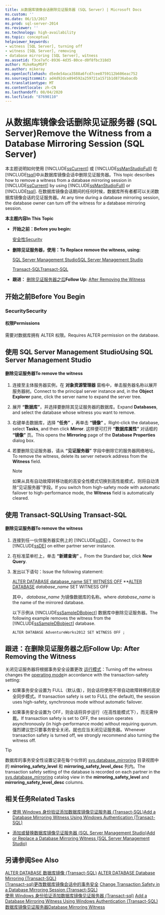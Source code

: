 ```yaml
---
title: 从数据库镜像会话删除见证服务器 (SQL Server) | Microsoft Docs
ms.custom: ''
ms.date: 06/13/2017
ms.prod: sql-server-2014
ms.reviewer: ''
ms.technology: high-availability
ms.topic: conceptual
helpviewer_keywords:
- witness [SQL Server], turning off
- witness [SQL Server], removing
- database mirroring [SQL Server], witness
ms.assetid: f3ce7afc-8936-4d35-80ce-d0f8fbc318d3
author: MikeRayMSFT
ms.author: mikeray
ms.openlocfilehash: d5ede54aca3588a6fcd7cee8759112b606eac752
ms.sourcegitcommit: ad4d92dce894592a259721a1571b1d8736abacdb
ms.translationtype: MT
ms.contentlocale: zh-CN
ms.lasthandoff: 08/04/2020
ms.locfileid: "87690110"
---
```

# <a name="remove-the-witness-from-a-database-mirroring-session-sql-server"></a><span data-ttu-id="ef391-102">从数据库镜像会话删除见证服务器 (SQL Server)</span><span class="sxs-lookup"><span data-stu-id="ef391-102">Remove the Witness from a Database Mirroring Session (SQL Server)</span></span>
  <span data-ttu-id="ef391-103">本主题说明如何使用 [!INCLUDE[ssCurrent](../../includes/sscurrent-md.md)] 或 [!INCLUDE[ssManStudioFull](../../includes/ssmanstudiofull-md.md)] 在 [!INCLUDE[tsql](../../includes/tsql-md.md)]中从数据库镜像会话中删除见证服务器。</span><span class="sxs-lookup"><span data-stu-id="ef391-103">This topic describes how to remove a witness from a database mirroring session in [!INCLUDE[ssCurrent](../../includes/sscurrent-md.md)] by using [!INCLUDE[ssManStudioFull](../../includes/ssmanstudiofull-md.md)] or [!INCLUDE[tsql](../../includes/tsql-md.md)].</span></span> <span data-ttu-id="ef391-104">在数据库镜像会话期间的任何时候，数据库所有者都可以关闭数据库镜像会话的见证服务器。</span><span class="sxs-lookup"><span data-stu-id="ef391-104">At any time during a database mirroring session, the database owner can turn off the witness for a database mirroring session.</span></span>  
  
 <span data-ttu-id="ef391-105">**本主题内容**</span><span class="sxs-lookup"><span data-stu-id="ef391-105">**In This Topic**</span></span>  
  
-   <span data-ttu-id="ef391-106">**开始之前：**</span><span class="sxs-lookup"><span data-stu-id="ef391-106">**Before you begin:**</span></span>  
  
     [<span data-ttu-id="ef391-107">安全性</span><span class="sxs-lookup"><span data-stu-id="ef391-107">Security</span></span>](#Security)  
  
-   <span data-ttu-id="ef391-108">**删除见证服务器，使用：**</span><span class="sxs-lookup"><span data-stu-id="ef391-108">**To Replace remove the witness, using:**</span></span>  
  
     [<span data-ttu-id="ef391-109">SQL Server Management Studio</span><span class="sxs-lookup"><span data-stu-id="ef391-109">SQL Server Management Studio</span></span>](#SSMSProcedure)  
  
     [<span data-ttu-id="ef391-110">Transact-SQL</span><span class="sxs-lookup"><span data-stu-id="ef391-110">Transact-SQL</span></span>](#TsqlProcedure)  
  
-   <span data-ttu-id="ef391-111">**跟进：**  [删除见证服务器之后](#FollowUp)</span><span class="sxs-lookup"><span data-stu-id="ef391-111">**Follow Up:**  [After Removing the Witness](#FollowUp)</span></span>  
  
##  <a name="before-you-begin"></a><a name="BeforeYouBegin"></a> <span data-ttu-id="ef391-112">开始之前</span><span class="sxs-lookup"><span data-stu-id="ef391-112">Before You Begin</span></span>  
  
###  <a name="security"></a><a name="Security"></a> <span data-ttu-id="ef391-113">Security</span><span class="sxs-lookup"><span data-stu-id="ef391-113">Security</span></span>  
  
####  <a name="permissions"></a><a name="Permissions"></a> <span data-ttu-id="ef391-114">权限</span><span class="sxs-lookup"><span data-stu-id="ef391-114">Permissions</span></span>  
 <span data-ttu-id="ef391-115">需要对数据库拥有 ALTER 权限。</span><span class="sxs-lookup"><span data-stu-id="ef391-115">Requires ALTER permission on the database.</span></span>  
  
##  <a name="using-sql-server-management-studio"></a><a name="SSMSProcedure"></a> <span data-ttu-id="ef391-116">使用 SQL Server Management Studio</span><span class="sxs-lookup"><span data-stu-id="ef391-116">Using SQL Server Management Studio</span></span>  
  
#### <a name="to-remove-the-witness"></a><span data-ttu-id="ef391-117">删除见证服务器</span><span class="sxs-lookup"><span data-stu-id="ef391-117">To remove the witness</span></span>  
  
1.  <span data-ttu-id="ef391-118">连接至主体服务器实例，在 **对象资源管理器** 窗格中，单击服务器名称以展开服务器树。</span><span class="sxs-lookup"><span data-stu-id="ef391-118">Connect to the principal server instance and, in the **Object Explorer** pane, click the server name to expand the server tree.</span></span>  
  
2.  <span data-ttu-id="ef391-119">展开 **“数据库”**，并选择要删除其见证服务器的数据库。</span><span class="sxs-lookup"><span data-stu-id="ef391-119">Expand **Databases**, and select the database whose witness you want to remove.</span></span>  
  
3.  <span data-ttu-id="ef391-120">右键单击数据库，选择 **“任务”** ，再单击 **“镜像”** 。</span><span class="sxs-lookup"><span data-stu-id="ef391-120">Right-click the database, select **Tasks**, and then click **Mirror**.</span></span> <span data-ttu-id="ef391-121">这样便可打开 **“数据库属性”** 对话框的 **“镜像”** 页。</span><span class="sxs-lookup"><span data-stu-id="ef391-121">This opens the **Mirroring** page of the **Database Properties** dialog box.</span></span>  
  
4.  <span data-ttu-id="ef391-122">若要删除见证服务器，请从 **“见证服务器”** 字段中删除它的服务器网络地址。</span><span class="sxs-lookup"><span data-stu-id="ef391-122">To remove the witness, delete its server network address from the **Witness** field.</span></span>  
  
    > [!NOTE]  
    >  <span data-ttu-id="ef391-123">如果从具有自动故障转移功能的高安全性模式切换到高性能模式，则将自动清除“见证服务器”字段。</span><span class="sxs-lookup"><span data-stu-id="ef391-123">If you switch from high-safety mode with automatic failover to high-performance mode, the **Witness** field is automatically cleared.</span></span>  
  
##  <a name="using-transact-sql"></a><a name="TsqlProcedure"></a> <span data-ttu-id="ef391-124">使用 Transact-SQL</span><span class="sxs-lookup"><span data-stu-id="ef391-124">Using Transact-SQL</span></span>  
  
#### <a name="to-remove-the-witness"></a><span data-ttu-id="ef391-125">删除见证服务器</span><span class="sxs-lookup"><span data-stu-id="ef391-125">To remove the witness</span></span>  
  
1.  <span data-ttu-id="ef391-126">连接到任一伙伴服务器实例上的 [!INCLUDE[ssDE](../../includes/ssde-md.md)] 。</span><span class="sxs-lookup"><span data-stu-id="ef391-126">Connect to the [!INCLUDE[ssDE](../../includes/ssde-md.md)] on either partner server instance.</span></span>  
  
2.  <span data-ttu-id="ef391-127">在标准菜单栏上，单击 **“新建查询”** 。</span><span class="sxs-lookup"><span data-stu-id="ef391-127">From the Standard bar, click **New Query**.</span></span>  
  
3.  <span data-ttu-id="ef391-128">发出以下语句：</span><span class="sxs-lookup"><span data-stu-id="ef391-128">Issue the following statement:</span></span>  
  
     <span data-ttu-id="ef391-129">[ALTER DATABASE database_name SET WITNESS OFF](/sql/t-sql/statements/alter-database-transact-sql-database-mirroring) \*\*</span><span class="sxs-lookup"><span data-stu-id="ef391-129">[ALTER DATABASE](/sql/t-sql/statements/alter-database-transact-sql-database-mirroring) *database_name* SET WITNESS OFF</span></span>  
  
     <span data-ttu-id="ef391-130">其中， *database_name* 为镜像数据库的名称。</span><span class="sxs-lookup"><span data-stu-id="ef391-130">where *database_name* is the name of the mirrored database.</span></span>  
  
     <span data-ttu-id="ef391-131">以下示例从 [!INCLUDE[ssSampleDBobject](../../includes/sssampledbobject-md.md)] 数据库中删除见证服务器。</span><span class="sxs-lookup"><span data-stu-id="ef391-131">The following example removes the witness from the [!INCLUDE[ssSampleDBobject](../../includes/sssampledbobject-md.md)] database.</span></span>  
  
    ```  
    ALTER DATABASE AdventureWorks2012 SET WITNESS OFF ;  
    ```  
  
##  <a name="follow-up-after-removing-the-witness"></a><a name="FollowUp"></a><span data-ttu-id="ef391-132">跟进：在删除见证服务器之后</span><span class="sxs-lookup"><span data-stu-id="ef391-132">Follow Up: After Removing the Witness</span></span>  
 <span data-ttu-id="ef391-133">关闭见证服务器将根据事务安全设置更改 [运行模式](database-mirroring-operating-modes.md)：</span><span class="sxs-lookup"><span data-stu-id="ef391-133">Turning off the witness changes the [operating mode](database-mirroring-operating-modes.md)in accordance with the transaction-safety setting:</span></span>  
  
-   <span data-ttu-id="ef391-134">如果事务安全设置为 FULL（默认值），则会话将使用不带自动故障转移的高安全同步模式。</span><span class="sxs-lookup"><span data-stu-id="ef391-134">If transaction safety is set to FULL (the default), the session uses high-safety, synchronous mode without automatic failover.</span></span>  
  
-   <span data-ttu-id="ef391-135">如果事务安全设置为 OFF，则会话将异步运行（在高性能模式下），而无需仲裁。</span><span class="sxs-lookup"><span data-stu-id="ef391-135">If transaction safety is set to OFF, the session operates asynchronously (in high-performance mode) without requiring quorum.</span></span> <span data-ttu-id="ef391-136">强烈建议您只要事务安全关闭，就也应当关闭见证服务器。</span><span class="sxs-lookup"><span data-stu-id="ef391-136">Whenever transaction safety is turned off, we strongly recommend also turning the witness off.</span></span>  
  
> [!TIP]  
>  <span data-ttu-id="ef391-137">数据库的事务安全性设置记录在每个伙伴的 [sys.database_mirroring](/sql/relational-databases/system-catalog-views/sys-database-mirroring-transact-sql) 目录视图中的 **mirroring_safety_level** 和 **mirroring_safety_level_desc** 列内。</span><span class="sxs-lookup"><span data-stu-id="ef391-137">The transaction safety setting of the database is recorded on each partner in the [sys.database_mirroring](/sql/relational-databases/system-catalog-views/sys-database-mirroring-transact-sql) catalog view in the **mirroring_safety_level** and **mirroring_safety_level_desc** columns.</span></span>  
  
##  <a name="related-tasks"></a><a name="RelatedTasks"></a> <span data-ttu-id="ef391-138">相关任务</span><span class="sxs-lookup"><span data-stu-id="ef391-138">Related Tasks</span></span>  
  
-   [<span data-ttu-id="ef391-139">使用 Windows 身份验证添加数据库镜像见证服务器 (Transact-SQL)</span><span class="sxs-lookup"><span data-stu-id="ef391-139">Add a Database Mirroring Witness Using Windows Authentication &#40;Transact-SQL&#41;</span></span>](add-a-database-mirroring-witness-using-windows-authentication-transact-sql.md)  
  
-   [<span data-ttu-id="ef391-140">添加或替换数据库镜像见证服务器 (SQL Server Management Studio)</span><span class="sxs-lookup"><span data-stu-id="ef391-140">Add or Replace a Database Mirroring Witness &#40;SQL Server Management Studio&#41;</span></span>](../database-mirroring/add-or-replace-a-database-mirroring-witness-sql-server-management-studio.md)  
  
## <a name="see-also"></a><span data-ttu-id="ef391-141">另请参阅</span><span class="sxs-lookup"><span data-stu-id="ef391-141">See Also</span></span>  
 <span data-ttu-id="ef391-142">[ALTER DATABASE 数据库镜像 (Transact-SQL)](/sql/t-sql/statements/alter-database-transact-sql-database-mirroring) </span><span class="sxs-lookup"><span data-stu-id="ef391-142">[ALTER DATABASE Database Mirroring &#40;Transact-SQL&#41;](/sql/t-sql/statements/alter-database-transact-sql-database-mirroring) </span></span>  
 <span data-ttu-id="ef391-143">[&#40;Transact-sql&#41;更改数据库镜像会话中的事务安全](change-transaction-safety-in-a-database-mirroring-session-transact-sql.md) </span><span class="sxs-lookup"><span data-stu-id="ef391-143">[Change Transaction Safety in a Database Mirroring Session &#40;Transact-SQL&#41;](change-transaction-safety-in-a-database-mirroring-session-transact-sql.md) </span></span>  
 <span data-ttu-id="ef391-144">[使用 Windows 身份验证添加数据库镜像见证服务器 &#40;Transact-sql&#41;](add-a-database-mirroring-witness-using-windows-authentication-transact-sql.md) </span><span class="sxs-lookup"><span data-stu-id="ef391-144">[Add a Database Mirroring Witness Using Windows Authentication &#40;Transact-SQL&#41;](add-a-database-mirroring-witness-using-windows-authentication-transact-sql.md) </span></span>  
 [<span data-ttu-id="ef391-145">数据库镜像见证服务器</span><span class="sxs-lookup"><span data-stu-id="ef391-145">Database Mirroring Witness</span></span>](database-mirroring-witness.md)  
  
  

